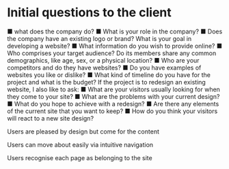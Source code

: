 # Initial questions to the client

■ what does the company do?
■ What is your role in the company?
■ Does the company have an existing logo or brand? What is your goal in developing a website?
■ What information do you wish to provide online?
■ Who comprises your target audience? Do its members share any common demographics, like
age, sex, or a physical location?
■ Who are your competitors and do they have websites?
■ Do you have examples of websites you like or dislike?
■ What kind of timeline do you have for the project and what is the budget?
If the project is to redesign an existing website, I also like to ask:
■ What are your visitors usually looking for when they come to your site?
■ What are the problems with your current design?
■ What do you hope to achieve with a redesign?
■ Are there any elements of the current site that you want to keep?
■ How do you think your visitors will react to a new site design?

Users are pleased by design but come for the content

Users can move about easily via intuitive navigation 

Users recognise each page as belonging to the site

